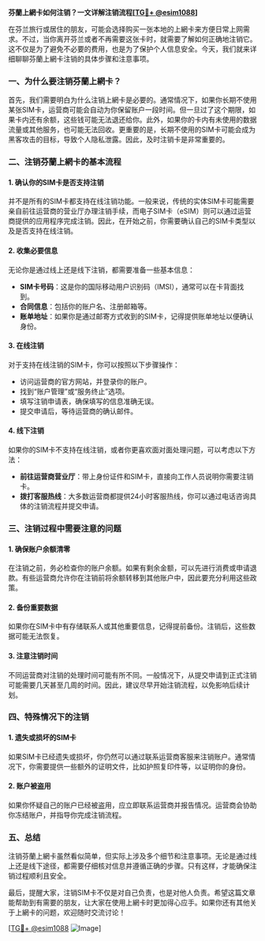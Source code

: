 **芬蘭上網卡如何注销？一文详解注销流程[[TG💪+ @esim1088](https://t.me/s/esim1088)]**

在芬兰旅行或居住的朋友，可能会选择购买一张本地的上網卡来方便日常上网需求。不过，当你离开芬兰或者不再需要这张卡时，就需要了解如何正确地注销它。这不仅是为了避免不必要的费用，也是为了保护个人信息安全。今天，我们就来详细聊聊芬蘭上網卡注销的具体步骤和注意事项。

### 一、为什么要注销芬蘭上網卡？

首先，我们需要明白为什么注销上網卡是必要的。通常情况下，如果你长期不使用某张SIM卡，运营商可能会自动为你保留账户一段时间。但一旦过了这个期限，如果卡内还有余额，这些钱可能无法退还给你。此外，如果你的卡内有未使用的数据流量或其他服务，也可能无法回收。更重要的是，长期不使用的SIM卡可能会成为黑客攻击的目标，导致个人隐私泄露。因此，及时注销卡是非常重要的。

### 二、注销芬蘭上網卡的基本流程

#### 1. 确认你的SIM卡是否支持注销
并不是所有的SIM卡都支持在线注销功能。一般来说，传统的实体SIM卡可能需要亲自前往运营商的营业厅办理注销手续，而电子SIM卡（eSIM）则可以通过运营商提供的应用程序完成注销。因此，在开始之前，你需要确认自己的SIM卡类型以及是否支持在线注销。

#### 2. 收集必要信息
无论你是通过线上还是线下注销，都需要准备一些基本信息：
- **SIM卡号码**：这是你的国际移动用户识别码（IMSI），通常可以在卡背面找到。
- **合同信息**：包括你的账户名、注册邮箱等。
- **账单地址**：如果你是通过邮寄方式收到的SIM卡，记得提供账单地址以便确认身份。

#### 3. 在线注销
对于支持在线注销的SIM卡，你可以按照以下步骤操作：
- 访问运营商的官方网站，并登录你的账户。
- 找到“账户管理”或“服务终止”选项。
- 填写注销申请表，确保填写的信息准确无误。
- 提交申请后，等待运营商的确认邮件。

#### 4. 线下注销
如果你的SIM卡不支持在线注销，或者你更喜欢面对面处理问题，可以考虑以下方法：
- **前往运营商营业厅**：带上身份证件和SIM卡，直接向工作人员说明你需要注销卡。
- **拨打客服热线**：大多数运营商都提供24小时客服热线，你可以通过电话咨询具体的注销流程并提交申请。

### 三、注销过程中需要注意的问题

#### 1. 确保账户余额清零
在注销之前，务必检查你的账户余额。如果有剩余金额，可以先进行消费或申请退款。有些运营商允许你在注销前将余额转移到其他账户中，因此要充分利用这些政策。

#### 2. 备份重要数据
如果你在SIM卡中有存储联系人或其他重要信息，记得提前备份。注销后，这些数据可能无法恢复。

#### 3. 注意注销时间
不同运营商对注销的处理时间可能有所不同。一般情况下，从提交申请到正式注销可能需要几天甚至几周的时间。因此，建议尽早开始注销流程，以免影响后续计划。

### 四、特殊情况下的注销

#### 1. 遗失或损坏的SIM卡
如果SIM卡已经遗失或损坏，你仍然可以通过联系运营商客服来注销账户。通常情况下，你需要提供一些额外的证明文件，比如护照复印件等，以证明你的身份。

#### 2. 账户被盗用
如果你怀疑自己的账户已经被盗用，应立即联系运营商并报告情况。运营商会协助你冻结账户，并指导你完成注销流程。

### 五、总结

注销芬蘭上網卡虽然看似简单，但实际上涉及多个细节和注意事项。无论是通过线上还是线下途径，都需要仔细核对信息并遵循正确的步骤。只有这样，才能确保注销过程顺利且安全。

最后，提醒大家，注销SIM卡不仅是对自己负责，也是对他人负责。希望这篇文章能帮助到有需要的朋友，让大家在使用上網卡时更加得心应手。如果你还有其他关于上網卡的问题，欢迎随时交流讨论！

[[TG💪+ @esim1088](https://t.me/s/esim1088) ![Image](https://i.postimg.cc/4NQfJmqS/Snipaste-2025-05-13-00-14-12.png)]